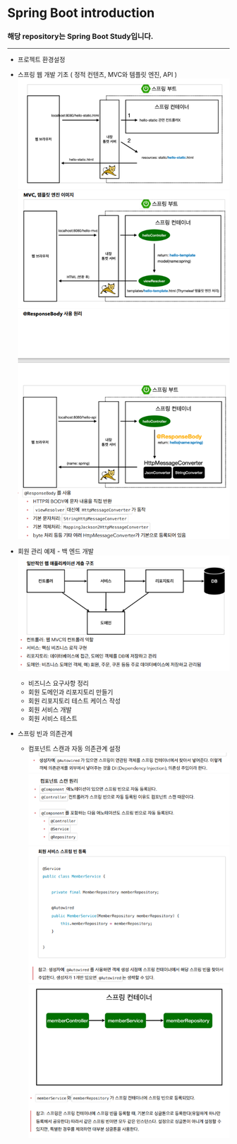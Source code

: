 # Spring Boot introduction<br>
### 해당 repository는 Spring Boot Study입니다.
***
- 프로젝트 환경설정
- 스프링 웹 개발 기초 ( 정적 컨텐츠, MVC와 템플릿 엔진, API )
  ![img_4.png](img_4.png)
  ![img_5.png](img_5.png)
  ![img_6.png](img_6.png)
  
  
- 회원 관리 예제 - 백 엔드 개발
  ![img_7.png](img_7.png)
    - 비즈니스 요구사항 정리
    - 회원 도메인과 리포지토리 만들기
    - 회원 리포지토리 테스트 케이스 작성
    - 회원 서비스 개발
    - 회원 서비스 테스트
- 스프링 빈과 의존관계
    - 컴포넌트 스캔과 자동 의존관계 설정
  ![img.png](img.png)
      ![img_1.png](img_1.png)
      ![img_2.png](img_2.png)
      ![img_3.png](img_3.png)
      
      
      